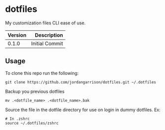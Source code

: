 # dotfiles
My customization files CLI ease of use.

| Version | Description |
| --- | ---:|
| 0.1.0 | Initial Commit |

## Usage

To clone this repo run the following:

    git clone https://github.com/jordangarrison/dotfiles.git ~/.dotfiles
  
Backup you previous dotfiles
  
    mv .<dotfile_name> .<dotfile_name>.bak
  
Source the file in the dotfile directory for use on login in dummy dotfiles. Ex:
  
    # In .zshrc
    source ~/.dotfiles/zshrc
